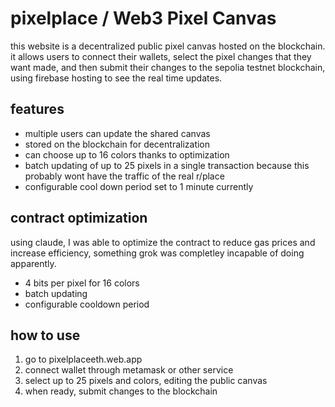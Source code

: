 # pixelplace / Web3 Pixel Canvas

this website is a decentralized public pixel canvas hosted on the blockchain. it allows users to connect their wallets, select the pixel changes that they want made, and then submit their changes to the sepolia testnet blockchain, using firebase hosting to see the real time updates.

## features

- multiple users can update the shared canvas
- stored on the blockchain for decentralization
- can choose up to 16 colors thanks to optimization
- batch updating of up to 25 pixels in a single transaction because this probably wont have the traffic of the real r/place
- configurable cool down period set to 1 minute currently

## contract optimization

using claude, I was able to optimize the contract to reduce gas prices and increase efficiency, something grok was completley incapable of doing apparently.

- 4 bits per pixel for 16 colors
- batch updating
- configurable cooldown period

## how to use

1. go to pixelplaceeth.web.app
2. connect wallet through metamask or other service
3. select up to 25 pixels and colors, editing the public canvas
4. when ready, submit changes to the blockchain
